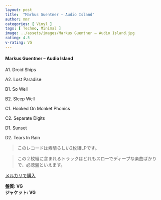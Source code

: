```yaml
---
layout: post
title:  "Markus Guentner – Audio Island"
author: mmr
categories: [ Vinyl ]
tags: [ Techno, Minimal ]
image: ../assets/images/Markus Guentner – Audio Island.jpg
rating: 4.5
v-rating: VG
---
```


#### Markus Guentner – Audio Island

A1. Droid Ships

A2. Lost Paradise

B1. So Well

B2. Sleep Well

C1. Hooked On Monket Phonics

C2. Separate Digits

D1. Sunset

D2. Tears In Rain

> このレコードは素晴らしい2枚組LPです。

> この２枚組に含まれるトラックはどれもスローでディープな楽曲ばかりで、必聴盤といえます。


[メルカリで購入](https://jp.mercari.com/item/m49257045375)

<div class="mt-4 mb-4 d-flex align-items-center">
<strong class="mr-1">盤質: VG</strong>
</div>
<div class="mt-4 mb-4 d-flex align-items-center">
<strong class="mr-1">ジャケット: VG</strong>
</div>
